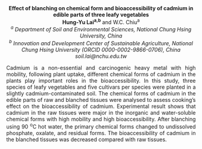 <center><strong>Effect of blanching on chemical form and bioaccessibility of cadmium
in edible parts of three leafy vegetables</strong>

<center><strong>Hung-Yu Lai<sup>a,b</sup></strong> and W.C. Chiu<sup>a</sup>

<center><i><sup>a</sup> Department of Soil and Environmental Sciences, National Chung Hsing
University, China</i>

<center><i><sup>b</sup> Innovation and Development Center of Sustainable Agriculture,
National Chung Hsing University (ORCID 0000-0002-9866-0706), China</i>

<center><i>soil.lai@nchu.edu.tw</i>

<p style="text-align:justify">Cadmium is a non-essential and carcinogenic heavy metal with high
mobility, following plant uptake, different chemical forms of cadmium in
the plants play important roles in the bioaccessibility. In this study,
three species of leafy vegetables and five cultivars per species were
planted in a slightly cadmium-contaminated soil. The chemical forms of
cadmium in the edible parts of raw and blanched tissues were analysed to
assess cooking’s effect on the bioaccessibility of cadmium. Experimental
result shows that cadmium in the raw tissues were major in the inorganic
and water-soluble chemical forms with high mobility and high
bioaccessibility. After blanching using 90 <sup>o</sup>C hot water, the primary
chemical forms changed to undissolved phosphate, oxalate, and residual
forms. The bioaccessibility of cadmium in the blanched tissues was
decreased compared with raw tissues.

